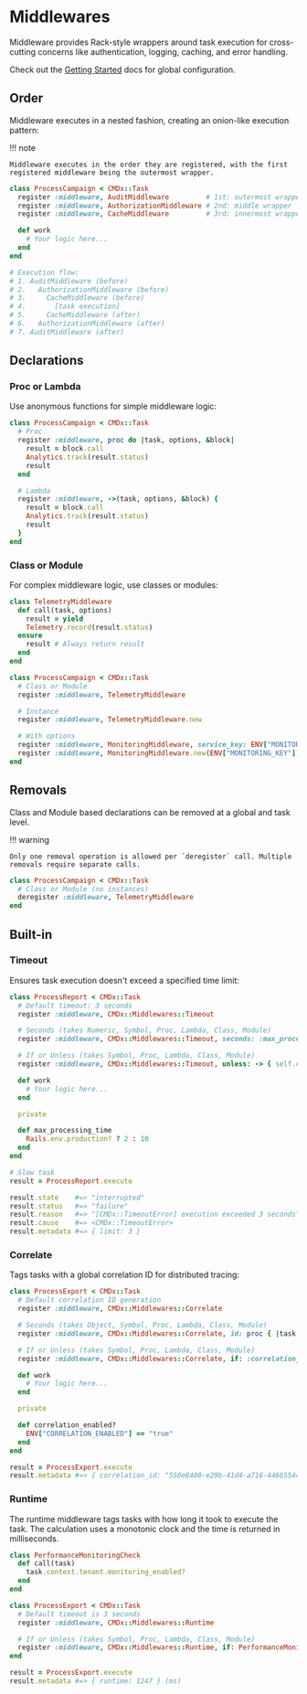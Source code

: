# Middlewares

Middleware provides Rack-style wrappers around task execution for cross-cutting concerns like authentication, logging, caching, and error handling.

Check out the [Getting Started](getting_started.md#middlewares) docs for global configuration.

## Order

Middleware executes in a nested fashion, creating an onion-like execution pattern:

!!! note

    Middleware executes in the order they are registered, with the first registered middleware being the outermost wrapper.

```ruby
class ProcessCampaign < CMDx::Task
  register :middleware, AuditMiddleware         # 1st: outermost wrapper
  register :middleware, AuthorizationMiddleware # 2nd: middle wrapper
  register :middleware, CacheMiddleware         # 3rd: innermost wrapper

  def work
    # Your logic here...
  end
end

# Execution flow:
# 1. AuditMiddleware (before)
# 2.   AuthorizationMiddleware (before)
# 3.     CacheMiddleware (before)
# 4.       [task execution]
# 5.     CacheMiddleware (after)
# 6.   AuthorizationMiddleware (after)
# 7. AuditMiddleware (after)
```

## Declarations

### Proc or Lambda

Use anonymous functions for simple middleware logic:

```ruby
class ProcessCampaign < CMDx::Task
  # Proc
  register :middleware, proc do |task, options, &block|
    result = block.call
    Analytics.track(result.status)
    result
  end

  # Lambda
  register :middleware, ->(task, options, &block) {
    result = block.call
    Analytics.track(result.status)
    result
  }
end
```

### Class or Module

For complex middleware logic, use classes or modules:

```ruby
class TelemetryMiddleware
  def call(task, options)
    result = yield
    Telemetry.record(result.status)
  ensure
    result # Always return result
  end
end

class ProcessCampaign < CMDx::Task
  # Class or Module
  register :middleware, TelemetryMiddleware

  # Instance
  register :middleware, TelemetryMiddleware.new

  # With options
  register :middleware, MonitoringMiddleware, service_key: ENV["MONITORING_KEY"]
  register :middleware, MonitoringMiddleware.new(ENV["MONITORING_KEY"])
end
```

## Removals

Class and Module based declarations can be removed at a global and task level.

!!! warning

    Only one removal operation is allowed per `deregister` call. Multiple removals require separate calls.

```ruby
class ProcessCampaign < CMDx::Task
  # Class or Module (no instances)
  deregister :middleware, TelemetryMiddleware
end
```

## Built-in

### Timeout

Ensures task execution doesn't exceed a specified time limit:

```ruby
class ProcessReport < CMDx::Task
  # Default timeout: 3 seconds
  register :middleware, CMDx::Middlewares::Timeout

  # Seconds (takes Numeric, Symbol, Proc, Lambda, Class, Module)
  register :middleware, CMDx::Middlewares::Timeout, seconds: :max_processing_time

  # If or Unless (takes Symbol, Proc, Lambda, Class, Module)
  register :middleware, CMDx::Middlewares::Timeout, unless: -> { self.class.name.include?("Quick") }

  def work
    # Your logic here...
  end

  private

  def max_processing_time
    Rails.env.production? ? 2 : 10
  end
end

# Slow task
result = ProcessReport.execute

result.state    #=> "interrupted"
result.status   #=> "failure"
result.reason   #=> "[CMDx::TimeoutError] execution exceeded 3 seconds"
result.cause    #=> <CMDx::TimeoutError>
result.metadata #=> { limit: 3 }
```

### Correlate

Tags tasks with a global correlation ID for distributed tracing:

```ruby
class ProcessExport < CMDx::Task
  # Default correlation ID generation
  register :middleware, CMDx::Middlewares::Correlate

  # Seconds (takes Object, Symbol, Proc, Lambda, Class, Module)
  register :middleware, CMDx::Middlewares::Correlate, id: proc { |task| task.context.session_id }

  # If or Unless (takes Symbol, Proc, Lambda, Class, Module)
  register :middleware, CMDx::Middlewares::Correlate, if: :correlation_enabled?

  def work
    # Your logic here...
  end

  private

  def correlation_enabled?
    ENV["CORRELATION_ENABLED"] == "true"
  end
end

result = ProcessExport.execute
result.metadata #=> { correlation_id: "550e8400-e29b-41d4-a716-446655440000" }
```

### Runtime

The runtime middleware tags tasks with how long it took to execute the task.
The calculation uses a monotonic clock and the time is returned in milliseconds.

```ruby
class PerformanceMonitoringCheck
  def call(task)
    task.context.tenant.monitoring_enabled?
  end
end

class ProcessExport < CMDx::Task
  # Default timeout is 3 seconds
  register :middleware, CMDx::Middlewares::Runtime

  # If or Unless (takes Symbol, Proc, Lambda, Class, Module)
  register :middleware, CMDx::Middlewares::Runtime, if: PerformanceMonitoringCheck
end

result = ProcessExport.execute
result.metadata #=> { runtime: 1247 } (ms)
```
